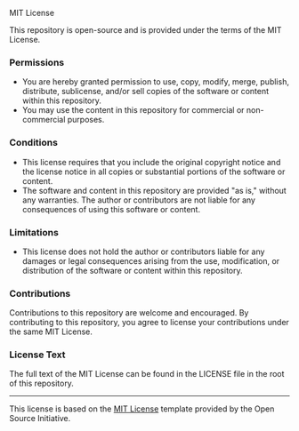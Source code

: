 MIT License

This repository is open-source and is provided under the terms of the MIT License.

### Permissions

- You are hereby granted permission to use, copy, modify, merge, publish, distribute, sublicense, and/or sell copies of the software or content within this repository.
- You may use the content in this repository for commercial or non-commercial purposes.

### Conditions

- This license requires that you include the original copyright notice and the license notice in all copies or substantial portions of the software or content.
- The software and content in this repository are provided "as is," without any warranties. The author or contributors are not liable for any consequences of using this software or content.

### Limitations

- This license does not hold the author or contributors liable for any damages or legal consequences arising from the use, modification, or distribution of the software or content within this repository.

### Contributions

Contributions to this repository are welcome and encouraged. By contributing to this repository, you agree to license your contributions under the same MIT License.

### License Text

The full text of the MIT License can be found in the LICENSE file in the root of this repository.

---

This license is based on the [MIT License](https://opensource.org/licenses/MIT) template provided by the Open Source Initiative.
